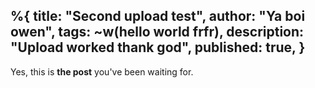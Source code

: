 %{
  title: "Second upload test",
  author: "Ya boi owen",
  tags: ~w(hello world frfr),
  description: "Upload worked thank god",
  published: true,
}
---
Yes, this is **the post** you've been waiting for.